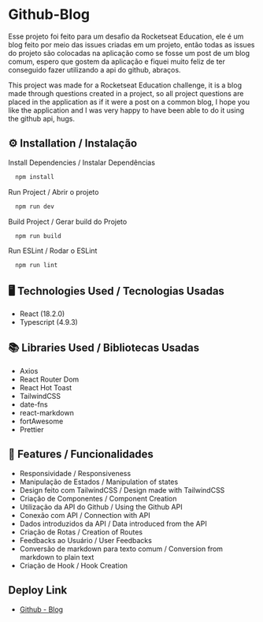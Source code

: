 # Github-Blog

Esse projeto foi feito para um desafio da Rocketseat Education, ele é um blog feito
por meio das issues criadas em um projeto, então todas as issues do projeto são colocadas na aplicação como se fosse um post de um blog comum, espero que gostem da aplicação e fiquei muito feliz de ter conseguido fazer utilizando a api do github, abraços.

This project was made for a Rocketseat Education challenge, it is a blog made
through questions created in a project, so all project questions are placed in the application as if it were a post on a common blog, I hope you like the application and I was very happy to have been able to do it using the github api, hugs.

## ⚙️ Installation / Instalação

Install Dependencies / Instalar Dependências

```bash
  npm install
```

Run Project / Abrir o projeto

```bash
  npm run dev
```

Build Project / Gerar build do Projeto

```bash
  npm run build
```

Run ESLint / Rodar o ESLint

```bash
  npm run lint
```

## 🖥️ Technologies Used / Tecnologias Usadas

- React (18.2.0)
- Typescript (4.9.3)

## 📚 Libraries Used / Bibliotecas Usadas

- Axios
- React Router Dom
- React Hot Toast
- TailwindCSS
- date-fns
- react-markdown
- fortAwesome
- Prettier

## 🚀 Features / Funcionalidades

- Responsividade / Responsiveness
- Manipulação de Estados / Manipulation of states
- Design feito com TailwindCSS / Design made with TailwindCSS
- Criação de Componentes / Component Creation
- Utilização da API do Github / Using the Github API
- Conexão com API / Connection with API
- Dados introduzidos da API / Data introduced from the API
- Criação de Rotas / Creation of Routes
- Feedbacks ao Usuário / User Feedbacks
- Conversão de markdown para texto comum / Conversion from markdown to plain text
- Criação de Hook / Hook Creation

## Deploy Link

- [Github - Blog](https://github-blog-two-theta.vercel.app/)

